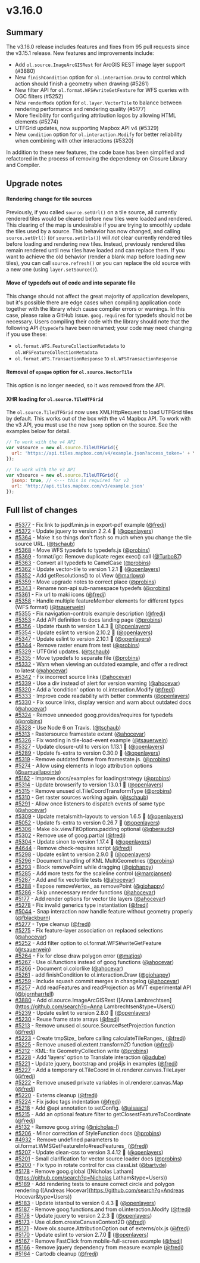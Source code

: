 # v3.16.0

## Summary

The v3.16.0 release includes features and fixes from 95 pull requests since the v3.15.1 release.  New features and improvements include:

* Add `ol.source.ImageArcGISRest` for ArcGIS REST image layer support (#3880)
* New `finishCondition` option for `ol.interaction.Draw` to control which action should finish a geometry when drawing (#5261)
* New filter API for `ol.format.WFS#writeGetFeature` for WFS queries with OGC filters (#5252)
* New `renderMode` option for `ol.layer.VectorTile` to balance between rendering performance and rendering quality (#5177)
* More flexibility for configuring attribution logos by allowing HTML elements (#5274)
* UTFGrid updates, now supporting Mapbox API v4 (#5329)
* New `condition` option for `ol.interaction.Modify` for better reliability when combining with other interactions (#5320)

In addition to these new features, the code base has been simplified and refactored in the process of removing the dependency on Closure Library and Compiler.

## Upgrade notes

#### Rendering change for tile sources

Previously, if you called `source.setUrl()` on a tile source, all currently rendered tiles would be cleared before new tiles were loaded and rendered.  This clearing of the map is undesirable if you are trying to smoothly update the tiles used by a source.  This behavior has now changed, and calling `source.setUrl()` (or `source.setUrls()`) will *not* clear currently rendered tiles before loading and rendering new tiles.  Instead, previously rendered tiles remain rendered until new tiles have loaded and can replace them.  If you want to achieve the old behavior (render a blank map before loading new tiles), you can call `source.refresh()` or you can replace the old source with a new one (using `layer.setSource()`).

#### Move of typedefs out of code and into separate file

This change should not affect the great majority of application developers, but it's possible there are edge cases when compiling application code together with the library which cause compiler errors or warnings. In this case, please raise a GitHub issue. `goog.require`s for typedefs should not be necessary.
Users compiling their code with the library should note that the following API `@typedef`s have been renamed; your code may need changing if you use these:
* `ol.format.WFS.FeatureCollectionMetadata` to `ol.WFSFeatureCollectionMetadata`
* `ol.format.WFS.TransactionResponse` to `ol.WFSTransactionResponse`

#### Removal of `opaque` option for `ol.source.VectorTile`

This option is no longer needed, so it was removed from the API.

#### XHR loading for `ol.source.TileUTFGrid`

The `ol.source.TileUTFGrid` now uses XMLHttpRequest to load UTFGrid tiles by default.  This works out of the box with the v4 Mapbox API.  To work with the v3 API, you must use the new `jsonp` option on the source.  See the examples below for detail.

```js
// To work with the v4 API
var v4source = new ol.source.TileUTFGrid({
  url: 'https://api.tiles.mapbox.com/v4/example.json?access_token=' + YOUR_KEY_HERE
});

// To work with the v3 API
var v3source = new ol.source.TileUTFGrid({
  jsonp: true, // <--- this is required for v3
  url: 'http://api.tiles.mapbox.com/v3/example.json'
});
```

## Full list of changes

* [#5377](https://github.com/openlayers/openlayers/pull/5377) - Fix link to jspdf.min.js in export-pdf example ([@fredj](https://github.com/fredj))
* [#5372](https://github.com/openlayers/openlayers/pull/5372) - Update jquery to version 2.2.4 🚀 ([@openlayers](https://github.com/openlayers))
* [#5364](https://github.com/openlayers/openlayers/pull/5364) - Make it so things don't flash so much when you change the tile source URL. ([@tschaub](https://github.com/tschaub))
* [#5368](https://github.com/openlayers/openlayers/pull/5368) - Move WFS typedefs to typedefs.js ([@probins](https://github.com/probins))
* [#5369](https://github.com/openlayers/openlayers/pull/5369) - format/igc: Remove duplicate regex exec() call ([@Turbo87](https://github.com/Turbo87))
* [#5363](https://github.com/openlayers/openlayers/pull/5363) - Convert all typedefs to CamelCase ([@probins](https://github.com/probins))
* [#5362](https://github.com/openlayers/openlayers/pull/5362) - Update vector-tile to version 1.2.1 🚀 ([@openlayers](https://github.com/openlayers))
* [#5352](https://github.com/openlayers/openlayers/pull/5352) - Add getResolutions() to ol.View ([@marlowp](https://github.com/marlowp))
* [#5359](https://github.com/openlayers/openlayers/pull/5359) - Move upgrade notes to correct place ([@probins](https://github.com/probins))
* [#5343](https://github.com/openlayers/openlayers/pull/5343) - Rename non-api sub-namespace typedefs ([@probins](https://github.com/probins))
* [#5361](https://github.com/openlayers/openlayers/pull/5361) - Fix url to maki icons ([@fredj](https://github.com/fredj))
* [#5358](https://github.com/openlayers/openlayers/pull/5358) - Handle multiple featureMember elements for different types (WFS format) ([@tsauerwein](https://github.com/tsauerwein))
* [#5355](https://github.com/openlayers/openlayers/pull/5355) - Fix navigation-controls example description ([@fredj](https://github.com/fredj))
* [#5353](https://github.com/openlayers/openlayers/pull/5353) - Add API definition to docs landing page ([@probins](https://github.com/probins))
* [#5356](https://github.com/openlayers/openlayers/pull/5356) - Update rbush to version 1.4.3 🚀 ([@openlayers](https://github.com/openlayers))
* [#5354](https://github.com/openlayers/openlayers/pull/5354) - Update eslint to version 2.10.2 🚀 ([@openlayers](https://github.com/openlayers))
* [#5347](https://github.com/openlayers/openlayers/pull/5347) - Update eslint to version 2.10.1 🚀 ([@openlayers](https://github.com/openlayers))
* [#5344](https://github.com/openlayers/openlayers/pull/5344) - Remove raster enum from test ([@probins](https://github.com/probins))
* [#5329](https://github.com/openlayers/openlayers/pull/5329) - UTFGrid updates. ([@tschaub](https://github.com/tschaub))
* [#5335](https://github.com/openlayers/openlayers/pull/5335) - Move typedefs to separate file ([@probins](https://github.com/probins))
* [#5332](https://github.com/openlayers/openlayers/pull/5332) - Warn when viewing an outdated example, and offer a redirect to latest ([@ahocevar](https://github.com/ahocevar))
* [#5342](https://github.com/openlayers/openlayers/pull/5342) - Fix incorrect source links ([@ahocevar](https://github.com/ahocevar))
* [#5339](https://github.com/openlayers/openlayers/pull/5339) - Use a div instead of alert for version warning ([@ahocevar](https://github.com/ahocevar))
* [#5320](https://github.com/openlayers/openlayers/pull/5320) - Add a 'condition' option to ol.interaction.Modify ([@fredj](https://github.com/fredj))
* [#5333](https://github.com/openlayers/openlayers/pull/5333) - Improve code readability with better comments ([@openlayers](https://github.com/openlayers))
* [#5330](https://github.com/openlayers/openlayers/pull/5330) - Fix source links, display version and warn about outdated docs ([@ahocevar](https://github.com/ahocevar))
* [#5324](https://github.com/openlayers/openlayers/pull/5324) - Remove unneeded goog.provides/requires for typedefs ([@probins](https://github.com/probins))
* [#5328](https://github.com/openlayers/openlayers/pull/5328) - Use Node 6 on Travis. ([@tschaub](https://github.com/tschaub))
* [#5313](https://github.com/openlayers/openlayers/pull/5313) - Rastersource framestate extent ([@ahocevar](https://github.com/ahocevar))
* [#5326](https://github.com/openlayers/openlayers/pull/5326) - Fix wording in tile-load-event example ([@tsauerwein](https://github.com/tsauerwein))
* [#5327](https://github.com/openlayers/openlayers/pull/5327) - Update closure-util to version 1.13.1 🚀 ([@openlayers](https://github.com/openlayers))
* [#5289](https://github.com/openlayers/openlayers/pull/5289) - Update fs-extra to version 0.30.0 🚀 ([@openlayers](https://github.com/openlayers))
* [#5319](https://github.com/openlayers/openlayers/pull/5319) - Remove outdated fixme from framestate.js. ([@probins](https://github.com/probins))
* [#5274](https://github.com/openlayers/openlayers/pull/5274) - Allow using elements in logo attribution options ([@samuellapointe](https://github.com/samuellapointe))
* [#5162](https://github.com/openlayers/openlayers/pull/5162) - Improve docs/examples for loadingstrategy ([@probins](https://github.com/probins))
* [#5314](https://github.com/openlayers/openlayers/pull/5314) - Update browserify to version 13.0.1 🚀 ([@openlayers](https://github.com/openlayers))
* [#5315](https://github.com/openlayers/openlayers/pull/5315) - Remove unused ol.TileCoordTransformType ([@probins](https://github.com/probins))
* [#5310](https://github.com/openlayers/openlayers/pull/5310) - Get raster sources working again. ([@tschaub](https://github.com/tschaub))
* [#5291](https://github.com/openlayers/openlayers/pull/5291) - Allow once listeners to dispatch events of same type ([@ahocevar](https://github.com/ahocevar))
* [#5309](https://github.com/openlayers/openlayers/pull/5309) - Update metalsmith-layouts to version 1.6.5 🚀 ([@openlayers](https://github.com/openlayers))
* [#5052](https://github.com/openlayers/openlayers/pull/5052) - Update fs-extra to version 0.26.7 🚀 ([@openlayers](https://github.com/openlayers))
* [#5306](https://github.com/openlayers/openlayers/pull/5306) - Make olx.view.FitOptions.padding optional ([@gberaudo](https://github.com/gberaudo))
* [#5302](https://github.com/openlayers/openlayers/pull/5302) - Remove use of goog.partial ([@fredj](https://github.com/fredj))
* [#5304](https://github.com/openlayers/openlayers/pull/5304) - Update sinon to version 1.17.4 🚀 ([@openlayers](https://github.com/openlayers))
* [#4644](https://github.com/openlayers/openlayers/pull/4644) - Remove check-requires script ([@fredj](https://github.com/fredj))
* [#5298](https://github.com/openlayers/openlayers/pull/5298) - Update eslint to version 2.9.0 🚀 ([@openlayers](https://github.com/openlayers))
* [#5296](https://github.com/openlayers/openlayers/pull/5296) - Document handling of KML MultiGeometries ([@probins](https://github.com/probins))
* [#5293](https://github.com/openlayers/openlayers/pull/5293) - Block removePoint while dragging ([@giohappy](https://github.com/giohappy))
* [#5285](https://github.com/openlayers/openlayers/pull/5285) - Add more tests for the scaleline control ([@marcjansen](https://github.com/marcjansen))
* [#5287](https://github.com/openlayers/openlayers/pull/5287) - Add and fix vectortile tests ([@ahocevar](https://github.com/ahocevar))
* [#5288](https://github.com/openlayers/openlayers/pull/5288) - Expose removeVertex_ as removePoint ([@giohappy](https://github.com/giohappy))
* [#5286](https://github.com/openlayers/openlayers/pull/5286) - Skip unnecessary render functions ([@ahocevar](https://github.com/ahocevar))
* [#5177](https://github.com/openlayers/openlayers/pull/5177) - Add render options for vector tile layers ([@ahocevar](https://github.com/ahocevar))
* [#5278](https://github.com/openlayers/openlayers/pull/5278) - Fix invalid generics type instantiation ([@fredj](https://github.com/fredj))
* [#5044](https://github.com/openlayers/openlayers/pull/5044) - Snap interaction now handle feature without geometry properly ([@fblackburn](https://github.com/fblackburn))
* [#5277](https://github.com/openlayers/openlayers/pull/5277) - Type cleanup ([@fredj](https://github.com/fredj))
* [#5275](https://github.com/openlayers/openlayers/pull/5275) - Fix feature-layer association on replaced selections ([@ahocevar](https://github.com/ahocevar))
* [#5252](https://github.com/openlayers/openlayers/pull/5252) - Add filter option to ol.format.WFS#writeGetFeature ([@tsauerwein](https://github.com/tsauerwein))
* [#5264](https://github.com/openlayers/openlayers/pull/5264) - Fix for close draw polygon error ([@matjos](https://github.com/matjos))
* [#5267](https://github.com/openlayers/openlayers/pull/5267) - Use ol.functions instead of goog.functions ([@ahocevar](https://github.com/ahocevar))
* [#5266](https://github.com/openlayers/openlayers/pull/5266) - Document ol.colorlike ([@ahocevar](https://github.com/ahocevar))
* [#5261](https://github.com/openlayers/openlayers/pull/5261) - add finishCondition to ol.interaction.Draw ([@giohappy](https://github.com/giohappy))
* [#5259](https://github.com/openlayers/openlayers/pull/5259) - Include squash commit merges in changelog ([@ahocevar](https://github.com/ahocevar))
* [#5257](https://github.com/openlayers/openlayers/pull/5257) - Add readFeatures and readProjection as MVT experimental API ([@bjornharrtell](https://github.com/bjornharrtell))
* [#3880](https://github.com/openlayers/openlayers/pull/3880) - Add ol.source.ImageArcGISRest ([Anna Lambrechtsen](https://github.com/search?q=Anna Lambrechtsen&type=Users))
* [#5239](https://github.com/openlayers/openlayers/pull/5239) - Update eslint to version 2.8.0 🚀 ([@openlayers](https://github.com/openlayers))
* [#5230](https://github.com/openlayers/openlayers/pull/5230) - Reuse frame state arrays ([@fredj](https://github.com/fredj))
* [#5213](https://github.com/openlayers/openlayers/pull/5213) - Remove unused ol.source.Source#setProjection function ([@fredj](https://github.com/fredj))
* [#5223](https://github.com/openlayers/openlayers/pull/5223) - Create tmpSize_ before calling calculateTileRanges_ ([@fredj](https://github.com/fredj))
* [#5225](https://github.com/openlayers/openlayers/pull/5225) - Remove unused ol.extent.transform2D function ([@fredj](https://github.com/fredj))
* [#5212](https://github.com/openlayers/openlayers/pull/5212) - KML: fix GeometryCollection write ([@probins](https://github.com/probins))
* [#5228](https://github.com/openlayers/openlayers/pull/5228) - Add 'layers' option to Translate interaction ([@adube](https://github.com/adube))
* [#5221](https://github.com/openlayers/openlayers/pull/5221) - Update jquery, bootstrap and proj4js in examples ([@fredj](https://github.com/fredj))
* [#5227](https://github.com/openlayers/openlayers/pull/5227) - Add a temporary ol.TileCoord in ol.renderer.canvas.TileLayer ([@fredj](https://github.com/fredj))
* [#5222](https://github.com/openlayers/openlayers/pull/5222) - Remove unused private variables in ol.renderer.canvas.Map ([@fredj](https://github.com/fredj))
* [#5220](https://github.com/openlayers/openlayers/pull/5220) - Externs cleanup ([@fredj](https://github.com/fredj))
* [#5224](https://github.com/openlayers/openlayers/pull/5224) - Fix jsdoc tags indentation ([@fredj](https://github.com/fredj))
* [#5218](https://github.com/openlayers/openlayers/pull/5218) - Add @api annotation to setConfig. ([@aisaacs](https://github.com/aisaacs))
* [#5215](https://github.com/openlayers/openlayers/pull/5215) - Add an optional feature filter to getClosestFeatureToCoordinate ([@fredj](https://github.com/fredj))
* [#5132](https://github.com/openlayers/openlayers/pull/5132) - Remove goog.string ([@nicholas-l](https://github.com/nicholas-l))
* [#5206](https://github.com/openlayers/openlayers/pull/5206) - Minor correction of StyleFunction docs ([@probins](https://github.com/probins))
* [#4932](https://github.com/openlayers/openlayers/pull/4932) - Remove undefined parameters to ol.format.WMSGetFeatureInfo#readFeatures_ ([@fredj](https://github.com/fredj))
* [#5207](https://github.com/openlayers/openlayers/pull/5207) - Update clean-css to version 3.4.12 🚀 ([@openlayers](https://github.com/openlayers))
* [#5201](https://github.com/openlayers/openlayers/pull/5201) - Small clarification for vector source loader docs ([@probins](https://github.com/probins))
* [#5200](https://github.com/openlayers/openlayers/pull/5200) - Fix typo in rotate control for css classList ([@bartvde](https://github.com/bartvde))
* [#5178](https://github.com/openlayers/openlayers/pull/5178) - Remove goog.global ([Nicholas Latham](https://github.com/search?q=Nicholas Latham&type=Users))
* [#5189](https://github.com/openlayers/openlayers/pull/5189) - Add rendering tests to ensure correct circle and polygon rendering ([Andreas Hocevar](https://github.com/search?q=Andreas Hocevar&type=Users))
* [#5183](https://github.com/openlayers/openlayers/pull/5183) - Update istanbul to version 0.4.3 🚀 ([@openlayers](https://github.com/openlayers))
* [#5187](https://github.com/openlayers/openlayers/pull/5187) - Remove goog.functions.and from ol.interaction.Modify ([@fredj](https://github.com/fredj))
* [#5176](https://github.com/openlayers/openlayers/pull/5176) - Update jquery to version 2.2.3 🚀 ([@openlayers](https://github.com/openlayers))
* [#5173](https://github.com/openlayers/openlayers/pull/5173) - Use ol.dom.createCanvasContext2D ([@fredj](https://github.com/fredj))
* [#5171](https://github.com/openlayers/openlayers/pull/5171) - Move olx.source.AttributionOption out of externs/olx.js ([@fredj](https://github.com/fredj))
* [#5170](https://github.com/openlayers/openlayers/pull/5170) - Update eslint to version 2.7.0 🚀 ([@openlayers](https://github.com/openlayers))
* [#5167](https://github.com/openlayers/openlayers/pull/5167) - Remove FastClick from mobile-full-screen example ([@fredj](https://github.com/fredj))
* [#5166](https://github.com/openlayers/openlayers/pull/5166) - Remove jquery dependency from measure example ([@fredj](https://github.com/fredj))
* [#5164](https://github.com/openlayers/openlayers/pull/5164) - Cartodb cleanup ([@fredj](https://github.com/fredj))
